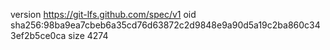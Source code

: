 version https://git-lfs.github.com/spec/v1
oid sha256:98ba9ea7cbeb6a35cd76d63872c2d9848e9a90d5a19c2ba860c343ef2b5ce0ca
size 4274
